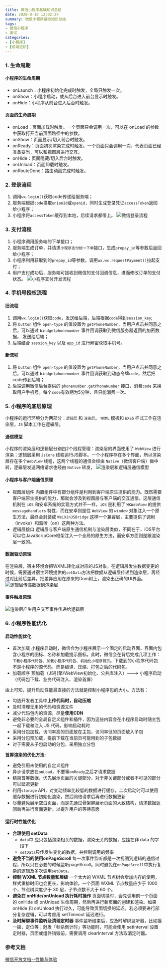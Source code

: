 ```yaml
---
title: 微信小程序基础知识总结
date: 2020-8-18 12:02:34
summary: 微信小程序基础知识总结
tags:
- 微信小程序
- 面试
categories:
- [小程序]
- [前端进阶]
---
```


### 1. 生命周期
#### 小程序的生命周期
- onLaunch：小程序初始化完成时触发，全局只触发一次。
- onShow：小程序启动，或从后台进入前台显示时触发。
- onHide：小程序从前台进入后台时触发。

#### 页面的生命周期
- onLoad：页面加载时触发。一个页面只会调用一次，可以在 onLoad 的参数中获取打开当前页面路径中的参数。
- onShow：页面显示/切入前台时触发。
- onReady：页面初次渲染完成时触发。一个页面只会调用一次，代表页面已经准备妥当，可以和视图层进行交互。
- onHide：页面隐藏/切入后台时触发。
- onUnload：页面卸载时触发。
- onRouteDone：路由动画完成时触发。

### 2. 登录流程
1. 调用`wx.login()`获取code传递给服务端；
2. 服务端根据`code`换取`unionId`或`openid`，同时生成登录凭证`accessToken`返回给小程序；
3. 小程序将`accessToken`缓存到本地，后续请求都带上。
![微信登录流程](https://res.wx.qq.com/wxdoc/dist/assets/img/api-login.2fcc9f35.jpg)

### 3. 支付流程
1. 小程序调用服务端的下单接口；
2. 服务端生成订单，并请求`小程序支付统一下单`接口，生成`prepay_id`等参数后返回给小程序；
3. 小程序利用获取到的`prepay_id`等参数，调用`wx.wx.requestPayment()`拉起支付；
4. 用户支付成功后，服务端可接收到微信的支付回调信息，进而修改订单的支付状态。
![小程序支付开发流程](https://pay.weixin.qq.com/wiki/doc/apiv3/assets/img/pay/wechatpay/6_2.png)

### 4. 手机号授权流程
#### 旧流程
1. 调用`wx.login()`获取`code`，发送给后端，后端根据`code`得到`session_key`;
2. 将 `button` 组件 `open-type` 的值设置为 `getPhoneNumber`，当用户点击并同意之后，可以通过 `bindgetphonenumber` 事件回调获取到微信服务器返回的加密数据， 发送给后端；
3. 后端结合 `session_key` 以及 `app_id` 进行解密获取手机号。

#### 新流程
1. 将 `button` 组件 `open-type` 的值设置为 `getPhoneNumber`，当用户点击并同意之后，可以通过 `bindgetphonenumber` 事件回调获取到动态令牌`code`，然后把code传到后端；
2. 后端调用微信后台提供的 `phonenumber.getPhoneNumber` 接口，消费`code` 来换取用户手机号。每个`code`有效期为5分钟，且只能消费一次。

### 5. 小程序的底层原理
小程序的运行环境分为两部分：`逻辑层` 和 `渲染层`。 `WXML` 模板和 `WXSS` 样式工作在渲染层，`JS` 脚本工作在逻辑层。

#### 通信模型
小程序的渲染层和逻辑层分别由2个线程管理：渲染层的界面使用了 `WebView` 进行渲染；逻辑层采用 `JsCore` 线程运行JS脚本。一个小程序存在多个界面，所以渲染层存在多个`WebView` 线程，这两个线程的通信会经由 `Native`（微信客户端）做中转，逻辑层发送网络请求也经由 `Native` 转发，
![渲染层和逻辑层通信模型](https://s1.ax1x.com/2023/03/19/ppY0f2V.png)

#### 小程序与客户端通信原理
- 视图层组件
内置组件中有部分组件是利用到客户端原生提供的能力。既然需要客户端原生提供的能力，那就会涉及到视图层与客户端的交互通信。这层通信机制在 `iOS` 和安卓系统的实现方式并不一样，`iOS` 是利用了 `WKWebView` 的提供 `messageHandlers` 特性，而在安卓则是往 `WebView` 的 `window` 对象注入一个原生方法，最终会封装成 `WeiXinJSBridge` 这样一个兼容层，主要提供了调用（invoke）和监听（on）这两种方法。
- 逻辑层接口
逻辑层与客户端原生通信机制与渲染层类似，不同在于，iOS平台可以往JavaScripCore框架注入一个全局的原生方法，而安卓方面则是跟渲染层一致的。

#### 数据驱动原理
在渲染层，宿主环境会把WXML转化成对应的JS对象，在逻辑层发生数据变更的时候，需要通过宿主环境提供的`setData`方法把数据从逻辑层传递到渲染层，再经过对比前后差异，把差异应用在原来的Dom树上，渲染出正确的UI界面。
![逻辑层传递数据到渲染层](https://s1.ax1x.com/2023/03/19/ppY0ob4.png)

#### 事件触发原理
![渲染层产生用户交互事件传递给逻辑层](https://s1.ax1x.com/2023/03/19/ppYc0Fe.png)

### 6. 小程序性能优化
#### 启动性能优化
- 首次加载
小程序启动时，微信会为小程序展示一个固定的启动界面，界面内包含小程序的图标、名称和加载提示图标。此时，微信会在背后完成几项工作：`下载小程序代码包`、`加载小程序代码包`、`初始化小程序首页`。下载到的小程序代码包不是小程序的源代码，而是编译、压缩、打包之后的代码包。
- 加载顺序
 预加载（JS引擎/WebView初始化、公共库注入）---> 小程序启动（代码包下载、业务代码注入、渲染首屏）

由上可知，提升启动性能最直接的方法就是控制小程序包的大小。方法有：
- 勾选开发者工具中**上传代码时，自动压缩**
- 及时清理无用的代码和资源文件
- 减少代码包内的资源，尽量**使用CDN**
- 避免非必要的全局自定义组件和插件，因为这些内容会在小程序启动时随主包一起下载和注入 JS 代码，影响启动耗时
- 采用分包加载，访问率高的页面放在主包，访问率低的页面放入子包
- 采用分包预加载，提前下载在当前页可能用到的子包数据
- 对于需要从子包启动的分包，采用独立分包

**首屏渲染的优化方法:**
- 避免引用未使用的自定义组件
- 异步请求放在`onLoad`，不要等`onReady`之后才请求数据
- 精简首屏数据，优先展示页面的关键部分，对于非关键部分或者不可见的部分可以延迟更新
- 利用`storage` API，对变动频率比较低的数据进行缓存，二次启动时可以使用缓存数据进行初始化渲染，然后网络请求后再进行数据更新
- 尽量避免展示空白页面，而是先通过骨架屏展示页面的大致结构，请求数据返回后再进行页面更新。以提升用户的等待意愿

#### 运行时性能优化
- **合理使用 setData**
  - `data`中 应只包括渲染相关的数据，渲染无关的数据，应挂在非 data 的字段下
  - `setData`只传发生变化的数据，并控制调用的频率
- **避免不当的使用onPageScroll**
每一次事件监听都是一次视图到逻辑的通信过程，所以只在必要的时候监听pageSrcoll。同时避免在`onPageScroll`中执行复杂的逻辑及多次调用`setData`。
- **控制 WXML 节点数量和层级**
一个太大的 WXML 节点树会增加内存的使用，样式重排时间也会更长，影响体验。一个页面 WXML 节点数量应少于 1000 个，节点树深度少于 30 层，子节点数不大于 60 个。
- **避免在 onHide/onUnload 执行耗时操作**
页面切换时，会先调用前一个页面的 onHide 或 onUnload 生命周期，然后再进行新页面的创建和渲染。如果 onHide 和 onUnload 执行过久，可能导致页面切换的延迟。若必须要进行部分复杂逻辑，可以考虑用 setTimeout 延迟进行。
- **及时解绑事件监听及清理定时器**
事件监听结束后，应及时解绑监听器，比如摇一摇，定位等；尅发「秒杀倒计时」等功能时，可能会使用 setInterval 设置定时器，页面或组件销毁前，需要调用 clearInterval 方法取消定时器。


### 参考文档
[微信开放文档--性能与体验](https://developers.weixin.qq.com/miniprogram/dev/framework/performance/tips/start.html)